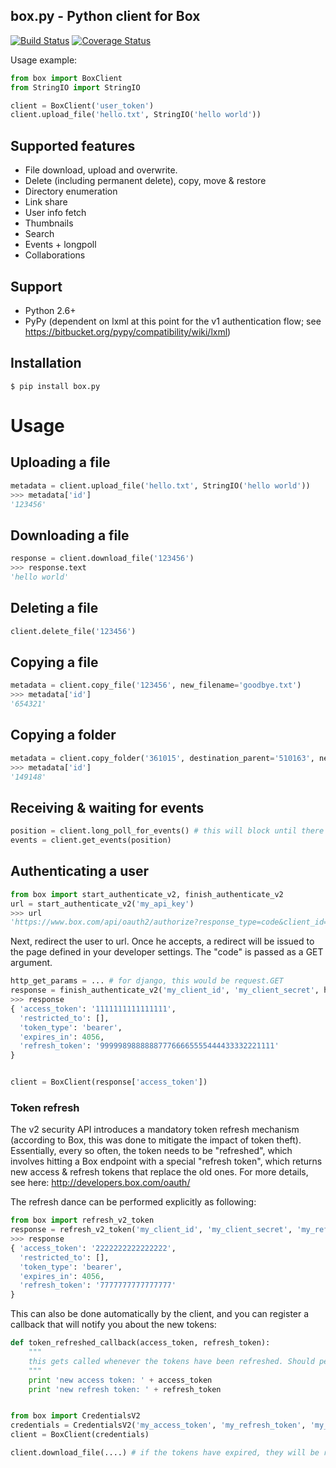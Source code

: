 box.py - Python client for Box
------------------------------

[![Build Status](https://secure.travis-ci.org/sookasa/box.py.png?branch=master)](http://travis-ci.org/sookasa/box.py) [![Coverage Status](https://coveralls.io/repos/sookasa/box.py/badge.png)](https://coveralls.io/r/sookasa/box.py)


Usage example:
```python
from box import BoxClient
from StringIO import StringIO

client = BoxClient('user_token')
client.upload_file('hello.txt', StringIO('hello world'))
```


Supported features
----------------------------
- File download, upload and overwrite.
- Delete (including permanent delete), copy, move & restore
- Directory enumeration
- Link share
- User info fetch
- Thumbnails
- Search
- Events + longpoll
- Collaborations

Support
-------
- Python 2.6+
- PyPy (dependent on lxml at this point for the v1 authentication flow; see https://bitbucket.org/pypy/compatibility/wiki/lxml)

Installation
-------------
```
$ pip install box.py
```

Usage
=====

Uploading a file
----------------
```python
metadata = client.upload_file('hello.txt', StringIO('hello world'))
>>> metadata['id']
'123456'
```

Downloading a file
------------------
```python
response = client.download_file('123456')
>>> response.text
'hello world'
```

Deleting a file
---------------
```python
client.delete_file('123456')
```


Copying a file
--------------
```python
metadata = client.copy_file('123456', new_filename='goodbye.txt')
>>> metadata['id']
'654321'
```


Copying a folder
--------------
```python
metadata = client.copy_folder('361015', destination_parent='510163', new_foldername='goodbye')
>>> metadata['id']
'149148'
```


Receiving & waiting for events
------------------------------
```python
position = client.long_poll_for_events() # this will block until there are new events
events = client.get_events(position)
```

Authenticating a user
--------------------------
```python
from box import start_authenticate_v2, finish_authenticate_v2
url = start_authenticate_v2('my_api_key')
>>> url
'https://www.box.com/api/oauth2/authorize?response_type=code&client_id=my_api_key'
```

Next, redirect the user to url.
Once he accepts, a redirect will be issued to the page defined in your developer settings. The "code" is passed as a GET argument.

```python
http_get_params = ... # for django, this would be request.GET
response = finish_authenticate_v2('my_client_id', 'my_client_secret', http_get_params['code'])
>>> response
{ 'access_token': '1111111111111111',
  'restricted_to': [],
  'token_type': 'bearer',
  'expires_in': 4056,
  'refresh_token': '999998988888877766665555444433332221111'
}


client = BoxClient(response['access_token'])
```

### Token refresh
The v2 security API introduces a mandatory token refresh mechanism (according to Box, this was done to mitigate the impact of token theft).
Essentially, every so often, the token needs to be "refreshed", which involves hitting a Box endpoint with a special "refresh token", which returns new access  & refresh tokens that replace the old ones.
For more details, see here: http://developers.box.com/oauth/


The refresh dance can be performed explicitly as following:
```python
from box import refresh_v2_token
response = refresh_v2_token('my_client_id', 'my_client_secret', 'my_refresh_token')
>>> response
{ 'access_token': '2222222222222222',
  'restricted_to': [],
  'token_type': 'bearer',
  'expires_in': 4056,
  'refresh_token': '7777777777777777'
}
```

This can also be done automatically by the client, and you can register a callback that will notify you about the new tokens:
```python
def token_refreshed_callback(access_token, refresh_token):
	"""
	this gets called whenever the tokens have been refreshed. Should persist those somewhere.
	"""
	print 'new access token: ' + access_token
	print 'new refresh token: ' + refresh_token


from box import CredentialsV2
credentials = CredentialsV2('my_access_token', 'my_refresh_token', 'my_client_id', 'my_client_secret', refresh_callback=token_refreshed_callback)
client = BoxClient(credentials)

client.download_file(....) # if the tokens have expired, they will be refreshed automatically and token_refreshed_callback would get invoked
